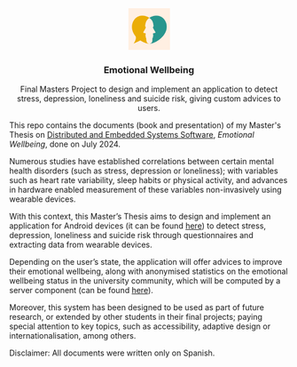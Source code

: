 <div align="center">
  <img src="figures/diseno/logo.png" width="75" height="75" />
  <h3 align="center">Emotional Wellbeing</h3>
    <p>Final Masters Project to design and implement an application to detect stress, depression, loneliness and suicide risk, giving custom advices to users.</p>
</div>

This repo contains the documents (book and presentation) of my Master's Thesis on 
[Distributed and Embedded Systems Software](https://www.upm.es/internacional/Students/StudiesDegrees/UniversityMasters/Master%20programs?id=61.3&fmt=detail), *Emotional Wellbeing*, done on July 2024.

Numerous studies have established correlations between certain mental health disorders (such as stress, depression or loneliness); with variables such as heart rate variability, sleep habits or physical activity, and advances in hardware enabled measurement of these variables non-invasively using wearable devices.

With this context, this Master’s Thesis aims to design and implement an application for Android devices (it can be found [here](https://github.com/Emotional-Wellbeing/App)) to detect stress, depression, loneliness and suicide risk through questionnaires and extracting data from wearable devices. 

Depending on the user’s state, the application will offer advices to improve their emotional wellbeing, along with anonymised statistics on the emotional wellbeing status in the university community, which will be computed by a server component (can be found [here](https://github.com/Emotional-Wellbeing/API)).

Moreover, this system has been designed to be used as part of future research, or extended by other students in their final projects; paying special attention to key topics, such as accessibility, adaptive design or internationalisation, among others.

Disclaimer: All documents were written only on Spanish.